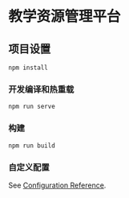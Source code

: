# 教学资源管理平台

## 项目设置
```
npm install
```

### 开发编译和热重载
```
npm run serve
```

### 构建
```
npm run build
```

### 自定义配置
See [Configuration Reference](https://cli.vuejs.org/config/).
